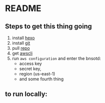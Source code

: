 # README

## Steps to get this thing going 

1. install [hexo](https://hexo.io/docs/index.html)
2. install [git](https://git-scm.com/downloads)
3. pull [repo](https://github.com/enichol/bnsotd.git)
4. get [awscli](https://docs.aws.amazon.com/cli/latest/userguide/installing.html)
5. run `aws configuration`  and enter the bnsotd:
    * access key
    * secret key, 
    * region (us-east-1) 
    * and some fourth thing

## to run locally:

